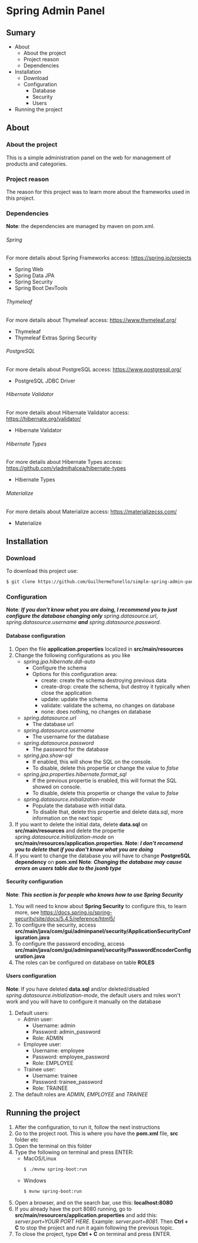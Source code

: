 # Spring Admin Panel

## Sumary
- About
    - About the project
	- Project reason
	- Dependencies
- Installation
	- Download
	- Configuration
	    - Database
	    - Security
	    - Users
- Running the project

## About

### About the project
This is a simple administration panel on the web for management of products and categories.

### Project reason
The reason for this project was to learn more about the frameworks used in this project.

### Dependencies
**Note**: the dependencies are managed by maven on pom.xml.

###### Spring
For more details about Spring Frameworks access: https://spring.io/projects
- Spring Web
- Spring Data JPA
- Spring Security
- Spring Boot DevTools

###### Thymeleaf
For more details about Thymeleaf access: https://www.thymeleaf.org/
- Thymeleaf
- Thymeleaf Extras Spring Security

###### PostgreSQL
For more details about PostgreSQL access: https://www.postgresql.org/
- PostgreSQL JDBC Driver

###### Hibernate Validator
For more details about Hibernate Validator access: https://hibernate.org/validator/
- Hibernate Validator

###### Hibernate Types
For more details about Hibernate Types access: https://github.com/vladmihalcea/hibernate-types
- Hibernate Types

###### Materialize
For more details about Materialize access: https://materializecss.com/
- Materialize

## Installation

### Download
To download this project use:
```sh
$ git clone https://github.com/GuilhermeTonello/simple-spring-admin-panel.git
```

### Configuration
**Note**: ***If you don't know what you are doing, I recommend you to just configure the database changing only*** *spring.datasource.url*, *spring.datasource.username* ***and*** *spring.datasource.password*.

#### Database configuration
1. Open the file **application.properties** localized in **src/main/resources**
2. Change the following configurations as you like
    - *spring.jpa.hibernate.ddl-auto*
        - Configure the schema
        - Options for this configuration area:
            - create: create the schema destroying previous data
            - create-drop: create the schema, but destroy it typically when close the application
            - update: update the schema
            - validate: validate the schema, no changes on database
            - none: does nothing, no changes on database
    - *spring.datasource.url*
        - The database url
    - *spring.datasource.username*
        - The username for the database
    - *spring.datasource.password*
        - The password for the database
    - *spring.jpa.show-sql*
        - If enabled, this will show the SQL on the console.
        - To disable, delete this propertie or change the value to *false*
    - *spring.jpa.properties.hibernate.format_sql*
        - If the previous propertie is enabled, this will format the SQL showed on console.
        - To disable, delete this propertie or change the value to *false*
    - *spring.datasource.initialization-mode*
        - Populate the database with initial data.
        - To disable that, delete this propertie and delete data.sql, more information on the next topic
3. If you want to delete the initial data, delete **data.sql** on **src/main/resources** and delete the propertie *spring.datasource.initialization-mode* on **src/main/resources/application.properties**.
**Note**: ***I don't recomend you to delete that if you don't know what you are doing***
4. If you want to change the database you will have to change **PostgreSQL dependency** on **pom.xml**
**Note**: ***Changing the database may cause errors on users table due to the jsonb type***

#### Security configuration
**Note**: ***This section is for people who knows how to use Spring Security***
1. You will need to know about **Spring Security** to configure this, to learn more, see https://docs.spring.io/spring-security/site/docs/5.4.5/reference/html5/
2. To configure the security, access **src/main/java/com/gui/adminpanel/security/ApplicationSecurityConfiguration.java**
3. To configure the password encoding, access **src/main/java/com/gui/adminpanel/security/PasswordEncoderConfiguration.java**
4. The roles can be configured on database on table **ROLES**

#### Users configuration
**Note**: If you have deleted **data.sql** and/or deleted/disabled *spring.datasource.initialization-mode*, the default users and roles won't work and you will have to configure it manually on the database

1. Default users:
    - Admin user:
        - Username: admin
        - Password: admin_password
        - Role: ADMIN
    - Employee user:
        - Username: employee
        - Password: employee_password
        - Role: EMPLOYEE
    - Trainee user:
        - Username: trainee
        - Password: trainee_password
        - Role: TRAINEE
2. The default roles are *ADMIN*, *EMPLOYEE* and *TRAINEE*

## Running the project
1. After the configuration, to run it, follow the next instructions
2. Go to the project root. This is where you have the **pom.xml** file, **src** folder etc
3. Open the terminal on this folder
4. Type the following on terminal and press ENTER:
    - MacOS/Linux
		```sh
		$ ./mvnw spring-boot:run
		```
    - Windows
		```sh
		$ mvnw spring-boot:run
		```
5. Open a browser, and on the search bar, use this: **localhost:8080**
6. If you already have the port 8080 running, go to **src/main/resourcers/application.properties** and add this: *server.port=YOUR PORT HERE*. Example: *server.port=8081*. Then **Ctrl + C** to stop the project and run it again following the previous topic.
7. To close the project, type **Ctrl + C** on terminal and press ENTER.
